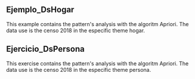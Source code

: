 ## Ejemplo_DsHogar

This example contains the pattern's analysis with the algoritm Apriori. The data use is the censo 2018 in the especific theme hogar.

## Ejercicio_DsPersona

This exercise contains the pattern's analysis with the algoritm Apriori. The data use is the censo 2018 in the especific theme persona.